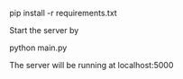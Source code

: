 pip install -r requirements.txt

Start the server by

python main.py

The server will be running at localhost:5000
